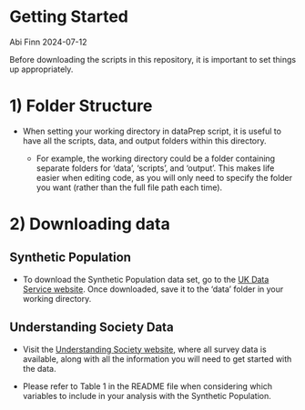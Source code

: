 Getting Started
================
Abi Finn
2024-07-12

Before downloading the scripts in this repository, it is important to
set things up appropriately.

# 1) Folder Structure

- When setting your working directory in dataPrep script, it is useful
  to have all the scripts, data, and output folders within this
  directory.

  - For example, the working directory could be a folder containing
    separate folders for ‘data’, ‘scripts’, and ‘output’. This makes
    life easier when editing code, as you will only need to specify the
    folder you want (rather than the full file path each time).

# 2) Downloading data

## Synthetic Population

- To download the Synthetic Population data set, go to the [UK Data
  Service
  website](https://beta.ukdataservice.ac.uk/datacatalogue/studies/study?id=9277).
  Once downloaded, save it to the ‘data’ folder in your working
  directory.

## Understanding Society Data

- Visit the [Understanding Society
  website](https://www.understandingsociety.ac.uk/), where all survey
  data is available, along with all the information you will need to get
  started with the data.

- Please refer to Table 1 in the README file when considering which
  variables to include in your analysis with the Synthetic Population.
